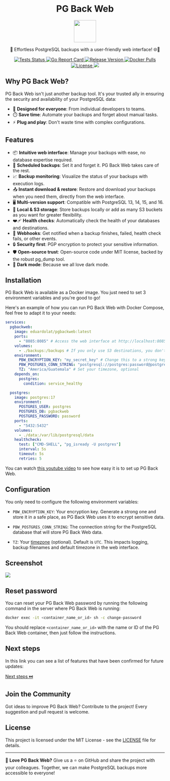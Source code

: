 <p align="center">
  <h1 align="center">PG Back Web</h1>
  <p align="center">
    <img align="center" width="70" src="https://raw.githubusercontent.com/eduardolat/pgbackweb/main/internal/view/static/images/logo.png"/>
  </p>
  <p align="center">
    🐘 Effortless PostgreSQL backups with a user-friendly web interface! 🌐💾
  </p>
</p>
<p align="center">
  <a href="https://github.com/eduardolat/pgbackweb/actions/workflows/lint-test-build.yaml?query=branch%3Amain">
    <img src="https://github.com/eduardolat/pgbackweb/actions/workflows/lint-test-build.yaml/badge.svg" alt="Tests Status"/>
  </a>
  <a href="https://goreportcard.com/report/eduardolat/pgbackweb">
    <img src="https://goreportcard.com/badge/eduardolat/pgbackweb" alt="Go Report Card"/>
  </a>
  <a href="https://github.com/eduardolat/pgbackweb/releases/latest">
    <img src="https://img.shields.io/github/release/eduardolat/pgbackweb.svg" alt="Release Version"/>
  </a>
  <a href="https://hub.docker.com/r/eduardolat/pgbackweb">
    <img alt="Docker Pulls" src="https://img.shields.io/docker/pulls/eduardolat/pgbackweb"/>
  </a>
  <a href="LICENSE">
    <img src="https://img.shields.io/github/license/eduardolat/pgbackweb.svg" alt="License"/>
  </a>
  <a href="https://github.com/eduardolat/pgbackweb">
    <img src="https://img.shields.io/github/stars/eduardolat/pgbackweb?style=flat&label=github+stars"/>
  </a>
</p>

## Why PG Back Web?

PG Back Web isn't just another backup tool. It's your trusted ally in ensuring
the security and availability of your PostgreSQL data:

- 🎯 **Designed for everyone**: From individual developers to teams.
- ⏱️ **Save time**: Automate your backups and forget about manual tasks.
- ⚡ **Plug and play**: Don't waste time with complex configurations.

## Features

- 📦 **Intuitive web interface**: Manage your backups with ease, no database
  expertise required.
- 📅 **Scheduled backups**: Set it and forget it. PG Back Web takes care of the
  rest.
- 📈 **Backup monitoring**: Visualize the status of your backups with execution
  logs.
- 📤 **Instant download & restore**: Restore and download your backups when you
  need them, directly from the web interface.
- 🖥 **Multi-version support**: Compatible with PostgreSQL 13, 14, 15, and 16.
- 📁 **Local & S3 storage**: Store backups locally or add as many S3 buckets as
  you want for greater flexibility.
- ❤️‍🩹 **Health checks**: Automatically check the health of your databases and
  destinations.
- 🔔 **Webhooks**: Get notified when a backup finishes, failed, health check
  fails, or other events.
- 🔒 **Security first**: PGP encryption to protect your sensitive information.
- 🛡️ **Open-source trust**: Open-source code under MIT license, backed by the
  robust pg_dump tool.
- 🌚 **Dark mode**: Because we all love dark mode.

## Installation

PG Back Web is available as a Docker image. You just need to set 3 environment
variables and you're good to go!

Here's an example of how you can run PG Back Web with Docker Compose, feel free
to adapt it to your needs:

```yaml
services:
  pgbackweb:
    image: eduardolat/pgbackweb:latest
    ports:
      - "8085:8085" # Access the web interface at http://localhost:8085
    volumes:
      - ./backups:/backups # If you only use S3 destinations, you don't need this volume
    environment:
      PBW_ENCRYPTION_KEY: "my_secret_key" # Change this to a strong key
      PBW_POSTGRES_CONN_STRING: "postgresql://postgres:password@postgres:5432/pgbackweb?sslmode=disable"
      TZ: "America/Guatemala" # Set your timezone, optional
    depends_on:
      postgres:
        condition: service_healthy

  postgres:
    image: postgres:17
    environment:
      POSTGRES_USER: postgres
      POSTGRES_DB: pgbackweb
      POSTGRES_PASSWORD: password
    ports:
      - "5432:5432"
    volumes:
      - ./data:/var/lib/postgresql/data
    healthcheck:
      test: ["CMD-SHELL", "pg_isready -U postgres"]
      interval: 5s
      timeout: 5s
      retries: 5
```

You can watch [this youtube video](https://www.youtube.com/watch?v=vf7SLrSO8sw)
to see how easy it is to set up PG Back Web.

## Configuration

You only need to configure the following environment variables:

- `PBW_ENCRYPTION_KEY`: Your encryption key. Generate a strong one and store it
  in a safe place, as PG Back Web uses it to encrypt sensitive data.

- `PBW_POSTGRES_CONN_STRING`: The connection string for the PostgreSQL database
  that will store PG Back Web data.

- `TZ`: Your
  [timezone](https://en.wikipedia.org/wiki/List_of_tz_database_time_zones#List)
  (optional). Default is `UTC`. This impacts logging, backup filenames and
  default timezone in the web interface.

## Screenshot

<img src="https://raw.githubusercontent.com/eduardolat/pgbackweb/main/screenshot.png" />

## Reset password

You can reset your PG Back Web password by running the following command in the
server where PG Back Web is running:

```bash
docker exec -it <container_name_or_id> sh -c change-password
```

You should replace `<container_name_or_id>` with the name or ID of the PG Back
Web container, then just follow the instructions.

## Next steps

In this link you can see a list of features that have been confirmed for future
updates:

<a href="https://github.com/eduardolat/pgbackweb/issues?q=is%3Aissue+is%3Aopen+label%3A%22confirmed+next+step%22">
  Next steps ⏭️
</a>

## Join the Community

Got ideas to improve PG Back Web? Contribute to the project! Every suggestion
and pull request is welcome.

## License

This project is licensed under the MIT License - see the [LICENSE](LICENSE) file
for details.

---

💖 **Love PG Back Web?** Give us a ⭐ on GitHub and share the project with your
colleagues. Together, we can make PostgreSQL backups more accessible to
everyone!
